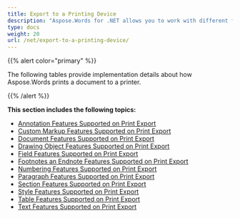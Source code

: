 ```yaml
---
title: Export to a Printing Device
description: "Aspose.Words for .NET allows you to work with different features supported when saving to printing device."
type: docs
weight: 20
url: /net/export-to-a-printing-device/
---
```


{{% alert color="primary" %}} 

The following tables provide implementation details about how Aspose.Words prints a document to a printer.

{{% /alert %}} 

**This section includes the following topics:** 

- [Annotation Features Supported on Print Export](/words/net/annotation-features-supported-on-print-export/)
- [Custom Markup Features Supported on Print Export](/words/net/custom-markup-features-supported-on-print-export/)
- [Document Features Supported on Print Export](/words/net/document-features-supported-on-print-export/)
- [Drawing Object Features Supported on Print Export](/words/net/drawing-object-features-supported-on-print-export/)
- [Field Features Supported on Print Export](/words/net/field-features-supported-on-print-export/)
- [Footnotes an Endnote Features Supported on Print Export](/words/net/footnotes-an-endnote-features-supported-on-print-export/)
- [Numbering Features Supported on Print Export](/words/net/numbering-features-supported-on-print-export/)
- [Paragraph Features Supported on Print Export](/words/net/paragraph-features-supported-on-print-export/)
- [Section Features Supported on Print Export](/words/net/section-features-supported-on-print-export/)
- [Style Features Supported on Print Export](/words/net/style-features-supported-on-print-export/)
- [Table Features Supported on Print Export](/words/net/table-features-supported-on-print-export/)
- [Text Features Supported on Print Export](/words/net/text-features-supported-on-print-export/)
